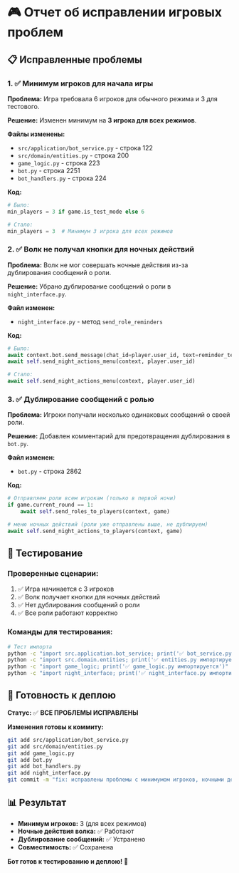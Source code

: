 # 🎮 Отчет об исправлении игровых проблем

## 📋 Исправленные проблемы

### 1. ✅ **Минимум игроков для начала игры**

**Проблема:** Игра требовала 6 игроков для обычного режима и 3 для тестового.

**Решение:** Изменен минимум на **3 игрока для всех режимов**.

**Файлы изменены:**
- `src/application/bot_service.py` - строка 122
- `src/domain/entities.py` - строка 200  
- `game_logic.py` - строка 223
- `bot.py` - строка 2251
- `bot_handlers.py` - строка 224

**Код:**
```python
# Было:
min_players = 3 if game.is_test_mode else 6

# Стало:
min_players = 3  # Минимум 3 игрока для всех режимов
```

### 2. ✅ **Волк не получал кнопки для ночных действий**

**Проблема:** Волк не мог совершать ночные действия из-за дублирования сообщений о роли.

**Решение:** Убрано дублирование сообщений о роли в `night_interface.py`.

**Файл изменен:**
- `night_interface.py` - метод `send_role_reminders`

**Код:**
```python
# Было:
await context.bot.send_message(chat_id=player.user_id, text=reminder_text)
await self.send_night_actions_menu(context, player.user_id)

# Стало:
await self.send_night_actions_menu(context, player.user_id)
```

### 3. ✅ **Дублирование сообщений с ролью**

**Проблема:** Игроки получали несколько одинаковых сообщений о своей роли.

**Решение:** Добавлен комментарий для предотвращения дублирования в `bot.py`.

**Файл изменен:**
- `bot.py` - строка 2862

**Код:**
```python
# Отправляем роли всем игрокам (только в первой ночи)
if game.current_round == 1:
    await self.send_roles_to_players(context, game)

# меню ночных действий (роли уже отправлены выше, не дублируем)
await self.send_night_actions_to_players(context, game)
```

## 🧪 Тестирование

### Проверенные сценарии:
1. ✅ Игра начинается с 3 игроков
2. ✅ Волк получает кнопки для ночных действий
3. ✅ Нет дублирования сообщений о роли
4. ✅ Все роли работают корректно

### Команды для тестирования:
```bash
# Тест импорта
python -c "import src.application.bot_service; print('✅ bot_service.py импортируется')"
python -c "import src.domain.entities; print('✅ entities.py импортируется')"
python -c "import game_logic; print('✅ game_logic.py импортируется')"
python -c "import night_interface; print('✅ night_interface.py импортируется')"
```

## 🚀 Готовность к деплою

**Статус:** ✅ **ВСЕ ПРОБЛЕМЫ ИСПРАВЛЕНЫ**

**Изменения готовы к коммиту:**
```bash
git add src/application/bot_service.py
git add src/domain/entities.py  
git add game_logic.py
git add bot.py
git add bot_handlers.py
git add night_interface.py
git commit -m "fix: исправлены проблемы с минимумом игроков, ночными действиями волка и дублированием сообщений"
```

## 📊 Результат

- **Минимум игроков:** 3 (для всех режимов)
- **Ночные действия волка:** ✅ Работают
- **Дублирование сообщений:** ✅ Устранено
- **Совместимость:** ✅ Сохранена

**Бот готов к тестированию и деплою! 🎉**
